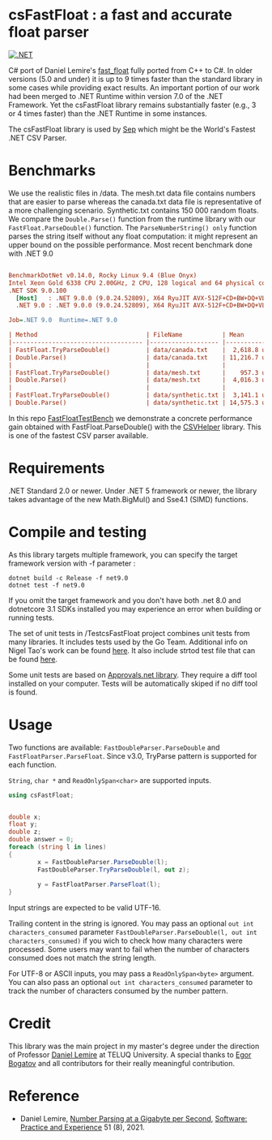 # csFastFloat : a fast and accurate float parser
[![.NET](https://github.com/CarlVerret/csFastFloat/actions/workflows/dotnet.yml/badge.svg)](https://github.com/CarlVerret/csFastFloat/actions/workflows/dotnet.yml)

C# port of Daniel Lemire's [fast_float](https://github.com/fastfloat/fast_float) fully ported from C++ to C#. In older versions (5.0 and under) it is up to 9 times faster than the standard library in some cases while providing exact results. An important portion of our work had been merged to .NET Runtime within version 7.0 of the .NET Framework. Yet the csFastFloat library remains substantially faster (e.g., 3 or 4 times faster) than the .NET Runtime in some instances.

The csFastFloat library is used by [Sep](https://github.com/nietras/Sep) which might be
the  World's Fastest .NET CSV Parser.

# Benchmarks

We use the realistic files  in /data. The mesh.txt data file contains numbers that are easier to parse whereas the canada.txt data file is representative of a more challenging scenario.  Synthetic.txt contains 150 000 random floats. We compare  the `Double.Parse()` function from the runtime library with our `FastFloat.ParseDouble()` function. The `ParseNumberString() only` function parses the string itself without any float computation: it might represent an upper bound on the possible performance.
Most recent benchmark done with .NET 9.0

``` ini

BenchmarkDotNet v0.14.0, Rocky Linux 9.4 (Blue Onyx)
Intel Xeon Gold 6338 CPU 2.00GHz, 2 CPU, 128 logical and 64 physical cores
.NET SDK 9.0.100
  [Host]   : .NET 9.0.0 (9.0.24.52809), X64 RyuJIT AVX-512F+CD+BW+DQ+VL+VBMI
  .NET 9.0 : .NET 9.0.0 (9.0.24.52809), X64 RyuJIT AVX-512F+CD+BW+DQ+VL+VBMI

Job=.NET 9.0  Runtime=.NET 9.0  

| Method                              | FileName           | Mean        | Min         | MFloat/s | MB/s     |
|------------------------------------ |------------------- |------------:|------------:|---------:|---------:|
| FastFloat.TryParseDouble()          | data/canada.txt    |  2,618.8 us |  2,614.8 us |    42.50 |   798.54 |
| Double.Parse()                      | data/canada.txt    | 11,216.7 us | 11,191.3 us |     9.93 |   186.57 |
|                                     |                    |             |             |          |          |
| FastFloat.TryParseDouble()          | data/mesh.txt      |    957.3 us |    949.3 us |    76.92 |   653.13 |
| Double.Parse()                      | data/mesh.txt      |  4,016.3 us |  4,005.7 us |    18.23 |   154.78 |
|                                     |                    |             |             |          |          |
| FastFloat.TryParseDouble()          | data/synthetic.txt |  3,141.1 us |  3,136.1 us |    47.83 |   899.86 |
| Double.Parse()                      | data/synthetic.txt | 14,575.3 us | 14,541.5 us |    10.32 |   194.07 |

```

In this repo [FastFloatTestBench](https://github.com/CarlVerret/FastFloatTestBench) we demonstrate a concrete performance gain obtained with FastFloat.ParseDouble() with the [CSVHelper](https://github.com/JoshClose/CsvHelper) library.  This is one of the fastest CSV parser available.



# Requirements

.NET Standard 2.0 or newer. Under .NET 5 framework or newer, the library takes advantage of the new Math.BigMul() and Sse4.1 (SIMD) functions.

# Compile and testing

As this library targets multiple framework, you can specify the target framework version with -f parameter :

``` command line
dotnet build -c Release -f net9.0
dotnet test -f net9.0

```
If you omit the target framework and you don't have both .net 8.0 and dotnetcore 3.1 SDKs installed you may experience an error when building or running tests.

The set of unit tests in /TestcsFastFloat project combines unit tests from many libraries.  It includes tests used by the Go Team.
Additional info on Nigel Tao's work can be found [here](https://nigeltao.github.io/blog/2020/eisel-lemire.html#testing).  It also include strtod test file that can be found [here](https://github.com/ahrvoje/numerics/blob/master/strtod/strtod_tests.toml).




Some unit tests are based on [Approvals.net library](https://github.com/approvals/ApprovalTests.Net).  They require a diff tool installed on your computer.  Tests will be automatically skiped if no diff tool is found.


# Usage

Two functions are available: `FastDoubleParser.ParseDouble` and `FastFloatParser.ParseFloat`. Since v3.0, TryParse pattern is supported for each function.

`String`, `char *`  and `ReadOnlySpan<char>` are supported inputs.

```C#
using csFastFloat;


double x;
float y;
double z;
double answer = 0;
foreach (string l in lines)
{
        x = FastDoubleParser.ParseDouble(l);
        FastDoubleParser.TryParseDouble(l, out z);
        
        y = FastFloatParser.ParseFloat(l);
}
```

Input strings are expected to be valid UTF-16.

Trailing content in the string is ignored.  You may pass an optional `out int characters_consumed` parameter
`FastDoubleParser.ParseDouble(l, out int characters_consumed)` if you wich to check how many characters were processed. Some users may want to fail when the number of characters consumed does not match the string length.


For UTF-8 or ASCII inputs, you may pass a `ReadOnlySpan<byte>` argument. You can also pass
an optional `out int characters_consumed` parameter to track the number of characters consumed
by the number pattern.




# Credit
This library was the main project in my master's degree under the direction of Professor [Daniel Lemire](https://github.com/lemire) at TELUQ University.
A special thanks to [Egor Bogatov](https://github.com/EgorBo) and all contributors for their really meaningful contribution.

# Reference

- Daniel Lemire, [Number Parsing at a Gigabyte per Second](https://arxiv.org/abs/2101.11408), [Software: Practice and Experience](https://onlinelibrary.wiley.com/doi/10.1002/spe.2984) 51 (8), 2021.
